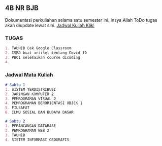 ## 4B NR BJB

Dokumentasi perkuliahan selama satu semester ini. Insya Allah ToDo tugas akan diupdate lewat sini.
[Jadwal Kuliah Klik!](google.com)

### TUGAS
```markdown
1. TAUHID Cek Google Classroom
2. ISBD buat artikel tentang Covid-19
3. PBO1 selesaikan course dicoding
4. 
```

### Jadwal Mata Kuliah

```markdown
# Sabtu 1
1. SISTEM TERDISTRIBUSI
2. JARINGAN KOMPUTER 2
3. PEMROGRAMAN VISUAL 2
4. PEMROGRAMAN BERORIENTASI OBJEK 1
5. FILSAFAT
6. ILMU SOSIAL DAN BUDAYA DASAR
```

```markdown
# Sabtu 2
1. PERANCANGAN DATABASE
2. PEMROGRAMAN WEB 2
3. TAUHID
4. SISTEM INFORMASI GEOGRAFIS
```

